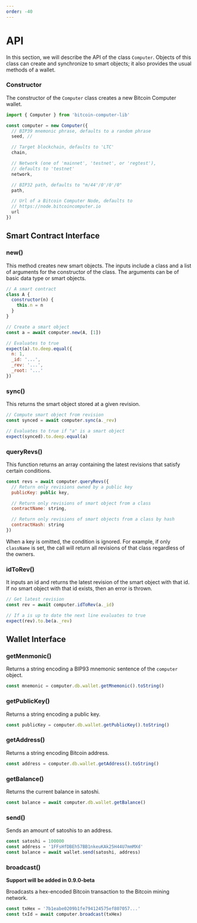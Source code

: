 ```yaml
---
order: -40
---
```


# API

In this section, we will describe the API of the class ```Computer```. Objects of this class can create and synchronize to smart objects; it also provides the usual methods of a wallet.

### Constructor

The constructor of the ```Computer``` class creates a new Bitcoin Computer wallet.

```js
import { Computer } from 'bitcoin-computer-lib'

const computer = new Computer({
  // BIP39 mnemonic phrase, defaults to a random phrase
  seed, //

  // Target blockchain, defaults to 'LTC'
  chain,

  // Network (one of 'mainnet', 'testnet', or 'regtest'),
  // defaults to 'testnet'
  network,

  // BIP32 path, defaults to "m/44'/0'/0'/0"
  path,

  // Url of a Bitcoin Computer Node, defaults to
  // https://node.bitcoincomputer.io
  url
})
```

## Smart Contract Interface

### new()

This method creates new smart objects. The inputs include a class and a list of arguments for the constructor of the class. The arguments can be of basic data type or smart objects.

```js
// A smart contract
class A {
  constructor(n) {
    this.n = n
  }
}

// Create a smart object
const a = await computer.new(A, [1])

// Evaluates to true
expect(a).to.deep.equal({
  n: 1,
  _id: '...',
  _rev: '...',
  _root: '...'
})
```

### sync()

This returns the smart object stored at a given revision.

```js
// Compute smart object from revision
const synced = await computer.sync(a._rev)

// Evaluates to true if "a" is a smart object
expect(synced).to.deep.equal(a)
```

### queryRevs()

This function returns an array containing the latest revisions that satisfy certain conditions.

```js
const revs = await computer.queryRevs({
  // Return only revisions owned by a public key
  publicKey: public key,

  // Return only revisions of smart object from a class
  contractName: string,

  // Return only revisions of smart objects from a class by hash
  contractHash: string
})
```

When a key is omitted, the condition is ignored. For example, if only ``className`` is set, the call will return all revisions of that class regardless of the owners.

### idToRev()

It inputs an id and returns the latest revision of the smart object with that id. If no smart object with that id exists, then an error is thrown.

```js
// Get latest revision
const rev = await computer.idToRev(a._id)

// If a is up to date the next line evaluates to true
expect(rev).to.be(a._rev)
```

## Wallet Interface
### getMenmonic()

Returns a string encoding a BIP93 mnemonic sentence of the ``computer`` object.

```js
const mnemonic = computer.db.wallet.getMnemonic().toString()
```

### getPublicKey()

Returns a string encoding a public key.

```js
const publicKey = computer.db.wallet.getPublicKey().toString()
```

### getAddress()

Returns a string encoding Bitcoin address.

```js
const address = computer.db.wallet.getAddress().toString()
```

### getBalance()

Returns the current balance in satoshi.

```js
const balance = await computer.db.wallet.getBalance()
```

### send()

Sends an amount of satoshis to an address.

```js
const satoshi = 100000
const address = '1FFsHfDBEh57BB1nkeuKAk25H44U7mmMXd'
const balance = await wallet.send(satoshi, address)
```

### broadcast()

**Support will be added in 0.9.0-beta**

Broadcasts a hex-encoded Bitcoin transaction to the Bitcoin mining network.

```js
const txHex = '7b1eabe0209b1fe794124575ef807057...'
const txId = await computer.broadcast(txHex)
```


<!--
# Db

The recommended way to create an instance of the Db class is to create an object of the Computer class and to access its property computer.db.

```js
const { computer } = new Computer({ seed, chain, network })
const { db } = computer
```

## db.put()
The ``db.put()`` method inputs an array of JSON objects and stores them in a transaction. Each element of the array is stored in a separate output. The method returns the array of locations of the outputs created.

```js
const data = [{a: 1}, {b: { c: 2 }}]
const locs = await computer.db.put(data)
// locs === ['0322...8dfe:0', '0322...8dfe:1']
```

## db.get()

The ``db.get()`` method returns the JSON objects stored at a given array of locations.

```js
const locs = await computer.db.put(data)
const fromChain = await computer.db.get(locs)
// fromChain === data
```

## db.update()

The ``db.update()`` method has two parameters: a list of locations and a list of JSON objects. It broadcasts a transaction that spends the locations and that has one output for each JSON object.

```js
const locs1 = await computer.db.put([{ n: 1 }])
const locs2 = await computer.db.update(locs1, [{ n: 2 }])
const fromChain = await computer.db.get(locs2)
// fromChain === [{n: 2}]
```

You can use db.get() to inspect the smart contract protocol. Try to call db.get()with the ids or rev of a smart object to see the data on the blockchain. Remember to pass the id inside an array likedb.get([a._id]).


# Wallet

We recommend creating a Wallet instance by creating a Computer instance and accessing the nested wallet property.

```js
const { computer } = new Computer({ seed, chain, network })
const { wallet } = computer.db
```

The wallet built into Bitcoin Computer is compatible with the widely used Bitcore library. This makes it easy to integrate Bitcoin Computer into existing apps.

-->
